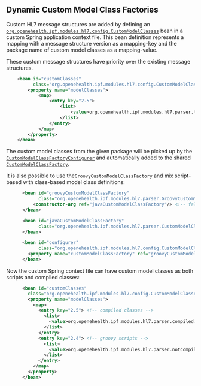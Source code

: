 ## Dynamic Custom Model Class Factories

Custom HL7 message structures are added by defining an
[`org.openehealth.ipf.modules.hl7.config.CustomModelClasses`](../apidocs/org/openehealth/ipf/modules/hl7/config/CustomModelClasses.html)
bean in a custom Spring application context file. This bean definition represents a mapping with a message structure
version as a mapping-key and the package name of custom model classes as a mapping-value.

These custom message structures have priority over the existing message structures.

```xml
    <bean id="customClasses"
          class="org.openehealth.ipf.modules.hl7.config.CustomModelClasses">
        <property name="modelClasses">
            <map>
                <entry key="2.5">
                    <list>
                        <value>org.openehealth.ipf.modules.hl7.parser.test.hl7v2.def.v25</value>
                    </list>
                </entry>
            </map>
        </property>
    </bean>

```

The custom model classes from the given package will be picked up by the
[`CustomModelClassFactoryConfigurer`](../apidocs/org/openehealth/ipf/modules/hl7/config/CustomModelClassFactoryConfigurer.html) and automatically
added to the shared [`CustomModelClassFactory`](../apidocs/org/openehealth/ipf/modules/hl7/parser/CustomModelClassFactory.html).

It is also possible to use the`GroovyCustomModelClassFactory` and mix script-based with class-based model class definitions:

```xml
      <bean id="groovyCustomModelClassFactory"
            class="org.openehealth.ipf.modules.hl7.parser.GroovyCustomModelClassFactory">
          <constructor-arg ref="javaCustomModelClassFactory"/> <!-- fallback -->
      </bean>

      <bean id="javaCustomModelClassFactory"
            class="org.openehealth.ipf.modules.hl7.parser.CustomModelClassFactory" >
      </bean>

      <bean id="configurer"
            class="org.openehealth.ipf.modules.hl7.config.CustomModelClassFactoryConfigurer">
        <property name="customModelClassFactory" ref="groovyCustomModelClassFactory" />
      </bean>

```

Now the custom Spring context file can have custom model classes as both scripts and compiled classes:

```xml
      <bean id="customClasses"
        class="org.openehealth.ipf.modules.hl7.config.CustomModelClasses">
        <property name="modelClasses">
          <map>
            <entry key="2.5"> <!-- compiled classes -->
              <list>
                <value>org.openehealth.ipf.modules.hl7.parser.compiled.hl7v2.def.v25</value>
              </list>
            </entry>
            <entry key="2.4"> <!-- groovy scripts -->
              <list>
                <value>org.openehealth.ipf.modules.hl7.parser.notcompiled.hl7v2.def.v24</value>
              </list>
            </entry>
          </map>
        </property>
      </bean>

```
